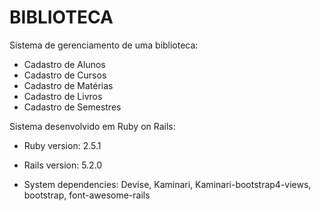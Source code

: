 # BIBLIOTECA

Sistema de gerenciamento de uma biblioteca:
- Cadastro de Alunos
- Cadastro de Cursos
- Cadastro de Matérias
- Cadastro de Livros
- Cadastro de Semestres

Sistema desenvolvido em Ruby on Rails:

* Ruby version: 2.5.1

* Rails version: 5.2.0

* System dependencies: Devise, Kaminari, Kaminari-bootstrap4-views, bootstrap, font-awesome-rails
